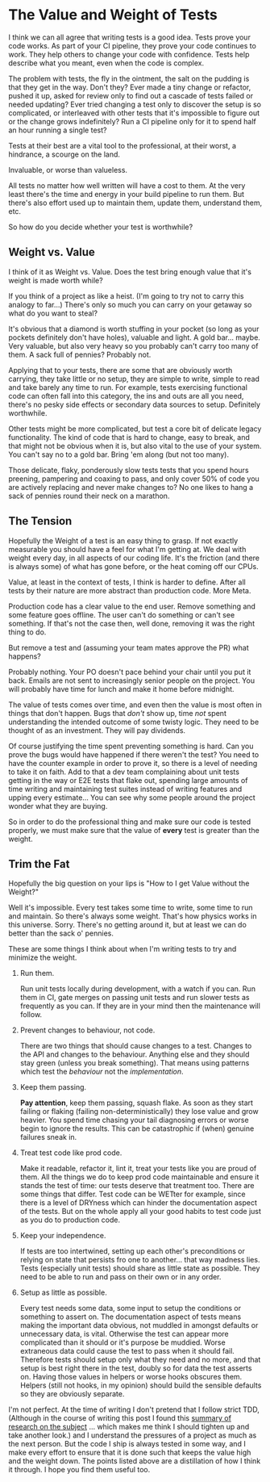 # The Value and Weight of Tests

I think we can all agree that writing tests is a good idea.
Tests prove your code works.
As part of your CI pipeline, they prove your code continues to work.
They help others to change your code with confidence.
Tests help describe what you meant, even when the code is complex.

The problem with tests, the fly in the ointment, the salt on the pudding is that they get in the way.
Don't they?
Ever made a tiny change or refactor,
pushed it up,
asked for review only to find out a cascade of tests failed or needed updating?
Ever tried changing a test only to discover the setup is so complicated,
or interleaved with other tests that it's impossible to figure out or the change grows indefinitely?
Run a CI pipeline only for it to spend half an hour running a single test?

Tests at their best are a vital tool to the professional,
at their worst,
a hindrance,
a scourge on the land.

Invaluable,
or worse than valueless.

All tests no matter how well written will have a cost to them.
At the very least there's the time and energy in your build pipeline to run them.
But there's also effort used up to maintain them,
update them,
understand them,
etc.

So how do you decide whether your test is worthwhile?

## Weight vs. Value

I think of it as Weight vs. Value.
Does the test bring enough value that it's weight is made worth while?

If you think of a project as like a heist.
(I'm going to try not to carry this analogy to far...)
There's only so much you can carry on your getaway so what do you want to steal?

It's obvious that a diamond is worth stuffing in your pocket
(so long as your pockets definitely don't have holes), valuable and light.
A gold bar... maybe.
Very valuable, but also very heavy so you probably can't carry too many of them.
A sack full of pennies? Probably not.

Applying that to your tests,
there are some that are obviously worth carrying,
they take little or no setup,
they are simple to write,
simple to read and take barely any time to run.
For example, tests exercising functional code can often fall into this category,
the ins and outs are all you need,
there's no pesky side effects or secondary data sources to setup.
Definitely worthwhile.

Other tests might be more complicated,
but test a core bit of delicate legacy functionality.
The kind of code that is hard to change,
easy to break,
and that might not be obvious when it is,
but also vital to the use of your system.
You can't say no to a gold bar.
Bring 'em along (but not too many).

Those delicate,
flaky,
ponderously slow tests tests that you spend hours preening,
pampering and coaxing to pass,
and only cover 50% of code you are actively replacing and never make changes to?
No one likes to hang a sack of pennies round their neck on a marathon.

## The Tension

Hopefully the Weight of a test is an easy thing to grasp.
If not exactly measurable you should have a feel for what I'm getting at.
We deal with weight every day,
in all aspects of our coding life.
It's the friction (and there is always some) of what has gone before,
or the heat coming off our CPUs.

Value, at least in the context of tests, I think is harder to define.
After all tests by their nature are more abstract than production code.
More Meta.

Production code has a clear value to the end user.
Remove something and some feature goes offline.
The user can't do something or can't see something.
If that's not the case then, well done, removing it was the right thing to do.

But remove a test and (assuming your team mates approve the PR) what happens?

Probably nothing.
Your PO doesn't pace behind your chair until you put it back.
Emails are not sent to increasingly senior people on the project.
You will probably have time for lunch and make it home before midnight.

The value of tests comes over time,
and even then the value is most often in things that don't happen.
Bugs that _don't_ show up,
time _not_ spent understanding the intended outcome of some twisty logic.
They need to be thought of as an investment.
They will pay dividends.

Of course justifying the time spent preventing something is hard.
Can you prove the bugs would have happened if there weren't the test?
You need to have the counter example in order to prove it,
so there is a level of needing to take it on faith.
Add to that a dev team complaining about unit tests getting in the way or E2E tests that flake out,
spending large amounts of time writing and maintaining test suites instead of writing features
and upping every estimate...
You can see why some people around the project wonder what they are buying.

So in order to do the professional thing and make sure our code is tested properly,
we must make sure that the value of **every** test is greater than the weight.

## Trim the Fat

Hopefully the big question on your lips is "How to I get Value without the Weight?"

Well it's impossible.
Every test takes some time to write,
some time to run and maintain.
So there's always some weight.
That's how physics works in this universe.
Sorry.
There's no getting around it,
but at least we can do better than the sack o' pennies.

These are some things I think about when I'm writing tests to try and minimize the weight.

1. Run them.

   Run unit tests locally during development,
   with a watch if you can.
   Run them in CI,
   gate merges on passing unit tests and run slower tests as frequently as you can.
   If they are in your mind then the maintenance will follow.

2. Prevent changes to behaviour, not code.

   There are two things that should cause changes to a test.
   Changes to the API and changes to the behaviour.
   Anything else and they should stay green (unless you break something).
   That means using patterns which test the _behaviour_ not the _implementation_.

3. Keep them passing.

   **Pay attention**, keep them passing, squash flake.
   As soon as they start failing or flaking (failing non-deterministically) they lose value and grow heavier.
   You spend time chasing your tail diagnosing errors or worse begin to ignore the results.
   This can be catastrophic if (when) genuine failures sneak in.

4. Treat test code like prod code.

   Make it readable, refactor it, lint it, treat your tests like you are proud of them.
   All the things we do to keep prod code maintainable and ensure it stands the test of time:
   our tests deserve that treatment too.
   There are some things that differ.
   Test code can be WETter for example,
   since there is a level of DRYness which can hinder the documentation aspect of the tests.
   But on the whole apply all your good habits to test code just as you do to production code.

5. Keep your independence.

   If tests are too intertwined,
   setting up each other's preconditions or relying on state that persists fro one to another...
   that way madness lies.
   Tests
   (especially unit tests)
   should share as little state as possible.
   They need to be able to run and pass on their own or in any order.

6. Setup as little as possible.

   Every test needs some data, some input to setup the conditions or something to assert on.
   The documentation aspect of tests means making the important data obvious,
   not muddled in amongst defaults or unnecessary data,
   is vital.
   Otherwise the test can appear more complicated than it should or it's purpose be muddied.
   Worse extraneous data could cause the test to pass when it should fail.
   Therefore tests should setup only what they need and no more,
   and that setup is best right there in the test,
   doubly so for data the test asserts on.
   Having those values in helpers or worse hooks obscures them.
   Helpers
   (still not hooks, in my opinion)
   should build the sensible defaults so they are obviously separate.

I'm not perfect.
At the time of writing I don't pretend that I follow strict TDD,
(Although in the course of writing this post I found this
[summary of research on the subject](https://www.computer.org/csdl/magazine/so/2007/03/s3024/13rRUygT7kK)
...
which makes me think I should tighten up and take another look.)
and I understand the pressures of a project as much as the next person.
But the code I ship is always tested in some way,
and I make every effort to ensure that it is done such that keeps the value high and the weight down.
The points listed above are a distillation of how I think it through.
I hope you find them useful too.
